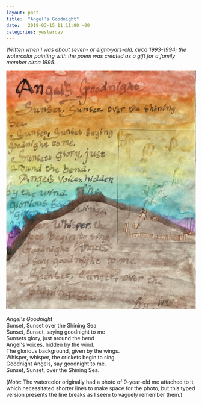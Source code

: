 ```yaml
---
layout: post
title:  "Angel's Goodnight"
date:   2019-03-15 11:11:00 -00
categories: yesterday
---
```

*Written when I was about seven- or eight-yars-old, circa 1993-1994; the watercolor painting with the poem was created as a gift for a family member circa 1995.*


![My helpful screenshot](/assets/F4492462-2D69-48E9-B096-89813F68429D.jpeg)


*Angel's Goodnight*  
Sunset, Sunset over the Shining Sea  
Sunset, Sunset, saying goodnight to me <!--more-->  
Sunsets glory, just around the bend  
Angel's voices, hidden by the wind.  
The glorious background, given by the wings.  
Whisper, whisper, the crickets begin to sing.  
Goodnight Angels, say goodnight to me.  
Sunset, Sunset, over the Shining Sea.  



(*Note*: The watercolor originally had a photo of 9-year-old me attached to it, which necessitated shorter lines to make space for the photo, but this typed version presents the line breaks as I seem to vaguely remember them.)
